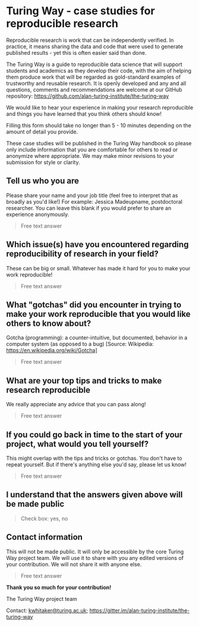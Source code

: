 # Turing Way - case studies for reproducible research

Reproducible research is work that can be independently verified. 
In practice, it means sharing the data and code that were used to generate published results - yet this is often easier said than done.

The Turing Way is a guide to reproducible data science that will support students and academics as they develop their code, with the aim of helping them produce work that will be regarded as gold-standard examples of trustworthy and reusable research. 
It is openly developed and any and all questions, comments and recommendations are welcome at our GitHub repository: https://github.com/alan-turing-institute/the-turing-way 

We would like to hear your experience in making your research reproducible and things you have learned that you think others should know! 

Filling this form should take no longer than 5 - 10 minutes depending on the amount of detail you provide.  

These case studies will be published in the Turing Way handbook so please only include information that you are comfortable for others to read or anonymize where appropriate.
We may make minor revisions to your submission for style or clarity.

## Tell us who you are

Please share your name and your job title (feel free to interpret that as broadly as you'd like!)
For example: Jessica Madeupname, postdoctoral researcher.
You can leave this blank if you would prefer to share an experience anonymously.

> Free text answer

## Which issue(s) have you encountered regarding reproducibility of research in your field?

These can be big or small.
Whatever has made it hard for you to make your work reproducible!

> Free text answer

## What "gotchas" did you encounter in trying to make your work reproducible that you would like others to know about?

Gotcha (programming): a counter-intuitive, but documented, behavior in a computer system (as opposed to a bug) [Source: Wikipedia: https://en.wikipedia.org/wiki/Gotcha]

> Free text answer

## What are your top tips and tricks to make research reproducible

We really appreciate any advice that you can pass along!

> Free text answer

## If you could go back in time to the start of your project, what would you tell yourself?

This might overlap with the tips and tricks or gotchas.
You don't have to repeat yourself.
But if there's anything else you'd say, please let us know!

> Free text answer

## I understand that the answers given above will be made public

> Check box: yes, no

## Contact information

This will not be made public.
It will only be accessible by the core Turing Way project team.
We will use it to share with you any edited versions of your contribution.
We will not share it with anyone else.

> Free text answer

**Thank you so much for your contribution!**  

The Turing Way project team

Contact: kwhitaker@turing.ac.uk; https://gitter.im/alan-turing-institute/the-turing-way
